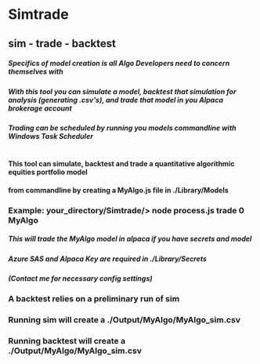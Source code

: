 # Simtrade
## sim - trade - backtest
##### Specifics of model creation is all Algo Developers need to concern themselves with
##### With this tool you can simulate a model, backtest that simulation for analysis (generating .csv's), and trade that model in you Alpaca brokerage account
##### Trading can be scheduled by running you models commandline with Windows Task Scheduler
#
#### This tool can simulate, backtest and trade a quantitative algorithmic equities portfolio model
#### from commandline by creating a MyAlgo.js file in ./Library/Models
### Example: your_directory/Simtrade/> node process.js trade 0 MyAlgo
##### This will trade the MyAlgo model in alpaca if you have secrets and model
##### Azure SAS and Alpaca Key are required in ./Library/Secrets
##### (Contact me for necessary config settings)
### A backtest relies on a preliminary run of sim
### Running sim will create a ./Output/MyAlgo/MyAlgo_sim.csv
### Running backtest will create a ./Output/MyAlgo/MyAlgo_sim.csv

